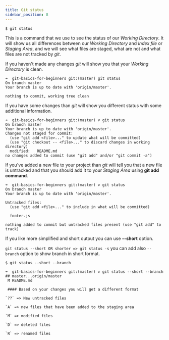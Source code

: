 ```yaml
---
title: Git status
sidebar_position: 8
---
```


`$ git status`

This is a command that we use to see the status of our *Working Directory*. 
It will show us all differences between our *Working Directory* and *Index file* or *Staging Area*, and we will see what files are staged,
what are not and what files are not tracked by *git*.

If you haven't made any changes *git* will show you that your *Working Directory* is clean.

```shell
➜  git-basics-for-beginners git:(master) git status
On branch master
Your branch is up to date with 'origin/master'.

nothing to commit, working tree clean
```

If you have some changes than *git* will show you different status with some additional information.

```shell
➜  git-basics-for-beginners git:(master) ✗ git status
On branch master
Your branch is up to date with 'origin/master'.
Changes not staged for commit:
  (use "git add <file>..." to update what will be committed)
  (use "git checkout -- <file>..." to discard changes in working directory)
  modified:   README.md
no changes added to commit (use "git add" and/or "git commit -a")
```

If you've added a new file to your project than *git* will tell you that a new file is untracked and that you should add it to your *Staging Area* using **git add command**.

```shell
➜  git-basics-for-beginners git:(master) ✗ git status
On branch master
Your branch is up to date with 'origin/master'.

Untracked files:
  (use "git add <file>..." to include in what will be committed)

  footer.js

nothing added to commit but untracked files present (use "git add" to track)
```

If you like more simplified and short output you can use **--short** option.

`git status --short OR shorter => git status -s` you can add also `--branch` option to show branch in short format.

`$ git status --short --branch`

```shell
➜  git-basics-for-beginners git:(master) ✗ git status --short --branch
## master...origin/master
 M README.md

 #### Based on your changes you will get a different format

`??` => New untracked files

`A` => new files that have been added to the staging area

`M` => modified files

`D` => deleted files

`R` => renamed files
```